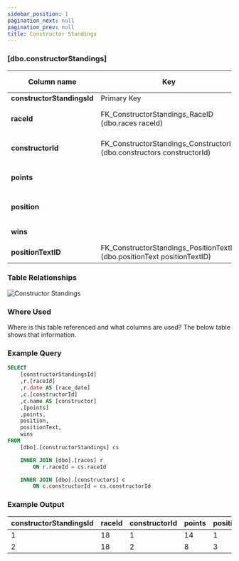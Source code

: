 ```yaml
---
sidebar_position: 1
pagination_next: null
pagination_prev: null
title: Constructor Standings
---
```


### [dbo.constructorStandings]
| Column name | Key | Data type | Allow NULLs | Default | Description |
| ------- | ------- | ------- | ------- | ------- | ------- |
| **constructorStandingsId** |  Primary Key | INT | ☐ |  |  | 
| **raceId** | FK_ConstructorStandings_RaceID (dbo.races raceId) | INT | ☐ | 0 | Foreign key link to races table | 
| **constructorId** | FK_ConstructorStandings_ConstructorID (dbo.constructors constructorId) | INT | ☐ | 0 | Foreign key link to constructors | 
| **points** |  | FLOAT | ☐ | 0 | Constructor points for season | 
| **position** |  | INT | ☑ |  | Constructor standings position | 
| **wins** |  | INT | ☐ | 0 | Season win count | 
| **positionTextID** | FK_ConstructorStandings_PositionTextID (dbo.positionText positionTextID) | INT | ☑ |  |  | 

### Table Relationships

![Constructor Standings](/img/table-relationships/constructorStandings.png)

### Where Used
Where is this table referenced and what columns are used? The below table shows that information.

### Example Query

```sql
SELECT 
	[constructorStandingsId]
	,r.[raceId]
	,r.date AS [race_date]
	,c.[constructorId]
	,c.name AS [constructor]
	,[points]
	,points, 
	position, 
	positionText, 
	wins
FROM 
	[dbo].[constructorStandings] cs

	INNER JOIN [dbo].[races] r 
		ON r.raceId = cs.raceId

	INNER JOIN [dbo].[constructors] c 
		ON c.constructorId = cs.constructorId
```

### Example Output

|**constructorStandingsId**|**raceId**|**constructorId**|**points**|**position**|**wins**|**positionTextID**|  
|---|---|---|---|---|---|---| 
|1|18|1|14|1|1|1| 
|2|18|2|8|3|0|3| 